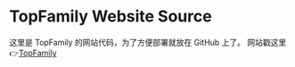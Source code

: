 # TopFamily Website Source
这里是 TopFamily 的网站代码，为了方便部署就放在 GitHub 上了。
网站戳这里👉[TopFamily](http://TopFamily.org)
